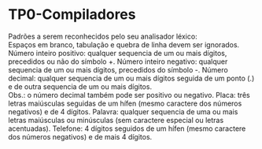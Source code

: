 # TP0-Compiladores
Padrões a serem reconhecidos pelo seu analisador léxico:  
Espaços em branco, tabulação e quebra de linha devem ser ignorados. 
Número inteiro positivo: qualquer sequencia de um ou mais dígitos, precedidos ou não do símbolo +. 
Número inteiro negativo: qualquer sequencia de um ou mais dígitos, precedidos do símbolo -. 
Número decimal: qualquer sequencia de um ou mais dígitos seguida de um ponto (.) e de outra sequencia de um ou mais dígitos.  
Obs.: o número decimal também pode ser positivo ou negativo. Placa: três letras maiúsculas seguidas de um hífen (mesmo caractere dos números negativos) e de 4 dígitos. 
Palavra: qualquer sequencia de uma ou mais letras maiúsculas ou minúsculas (sem caractere especial ou letras acentuadas). Telefone: 4 dígitos seguidos de um hífen (mesmo caractere dos números negativos) e de mais 4 dígitos.
